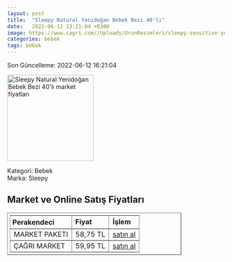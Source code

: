 ```yaml
---
layout: post
title:  "Sleepy Natural Yenidoğan Bebek Bezi 40'lı"
date:   2022-06-12 13:21:04 +0300
image: https://www.cagri.com//Uploads/UrunResimleri/sleepy-sensitive-yenidogan-bebek-bezi-40-01cb.jpg
categories: bebek
tags: bebek
---
```


Son Güncelleme: 2022-06-12 16:21:04

<img src="https://www.cagri.com//Uploads/UrunResimleri/sleepy-sensitive-yenidogan-bebek-bezi-40-01cb.jpg" width="200" alt="Sleepy Natural Yenidoğan Bebek Bezi 40'lı market fiyatları" />

Kategori: Bebek
<br />
Marka: Sleepy

<h2>Market ve Online Satış Fiyatları</h2>

<table border="1" style="padding: 5px;width:80%;">
  <tr>
    <td style="padding: 5px;"><strong>Perakendeci</strong></td>
    <td><strong>Fiyat</strong></td>
    <td><strong>İşlem</strong></td>
  </tr>
  <tr>
              <td title="Market Paketi">MARKET PAKETI</td>
              <td>58,75 TL</td>
              <td><a title="Market Paketi" target="_blank" href="https://www.marketpaketi.com.tr/sleepy-bebek-bezi-natural-1-yenidogan-jumbo-40-adet-p-544726">satın al</a></td>
            </tr><tr>
              <td title="Çağrı Market">ÇAĞRI MARKET</td>
              <td>59,95 TL</td>
              <td><a title="Çağrı Market" target="_blank" href="https://www.cagri.com/sleepy-sensitive-yenidogan-bebek-bezi-40li">satın al</a></td>
            </tr>
</table>
